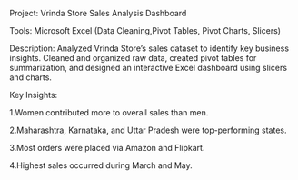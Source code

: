 

Project: Vrinda Store Sales Analysis Dashboard

Tools: Microsoft Excel (Data Cleaning,Pivot Tables, Pivot Charts, Slicers)

Description:
Analyzed Vrinda Store’s sales dataset to identify key business insights. Cleaned and organized raw data, created pivot tables for summarization, and designed an interactive Excel dashboard using slicers and charts.

Key Insights:

1.Women contributed more to overall sales than men.

2.Maharashtra, Karnataka, and Uttar Pradesh were top-performing states.

3.Most orders were placed via Amazon and Flipkart.

4.Highest sales occurred during March and May.
